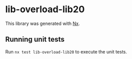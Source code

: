 # lib-overload-lib20

This library was generated with [Nx](https://nx.dev).

## Running unit tests

Run `nx test lib-overload-lib20` to execute the unit tests.
